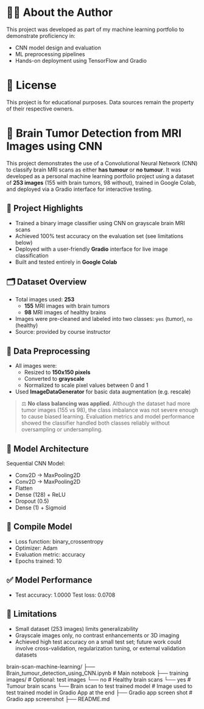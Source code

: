 # 🙋‍♀️ About the Author
This project was developed as part of my machine learning portfolio to demonstrate proficiency in:
- CNN model design and evaluation
- ML preprocessing pipelines
- Hands-on deployment using TensorFlow and Gradio

# 📜 License
This project is for educational purposes. Data sources remain the property of their respective owners.

# 🧠 Brain Tumor Detection from MRI Images using CNN

This project demonstrates the use of a Convolutional Neural Network (CNN) to classify brain MRI scans as either **has tumour** or **no tumour**. It was developed as a personal machine learning portfolio project using a dataset of **253 images** (155 with brain tumors, 98 without), trained in Google Colab, and deployed via a Gradio interface for interactive testing.

## 📌 Project Highlights

- Trained a binary image classifier using CNN on grayscale brain MRI scans
- Achieved 100% test accuracy on the evaluation set (see limitations below)
- Deployed with a user-friendly **Gradio** interface for live image classification
- Built and tested entirely in **Google Colab**

## 🗂️ Dataset Overview

- Total images used: **253**
  - **155** MRI images with brain tumors
  - **98** MRI images of healthy brains
- Images were pre-cleaned and labeled into two classes: `yes` (tumor), `no` (healthy)
- Source: provided by course instructor

## 🔎 Data Preprocessing

- All images were:
  - Resized to **150x150 pixels**
  - Converted to **grayscale**
  - Normalized to scale pixel values between 0 and 1
- Used **ImageDataGenerator** for basic data augmentation (e.g. rescale)

> ⚖️ **No class balancing was applied.**
Although the dataset had more tumor images (155 vs 98), the class imbalance was not severe enough to cause biased learning. Evaluation metrics and model performance showed the classifier handled both classes reliably without oversampling or undersampling.

## 🧠 Model Architecture

Sequential CNN Model:
- Conv2D → MaxPooling2D
- Conv2D → MaxPooling2D
- Flatten
- Dense (128) + ReLU
- Dropout (0.5)
- Dense (1) + Sigmoid

## 🧠 Compile Model
- Loss function: binary_crossentropy
- Optimizer: Adam
- Evaluation metric: accuracy
- Epochs trained: 10

## ✅ Model Performance
- Test accuracy: 1.0000
Test loss: 0.0708

## 📌 Limitations
- Small dataset (253 images) limits generalizability
- Grayscale images only, no contrast enhancements or 3D imaging
- Achieved high test accuracy on a small test set; future work could involve cross-validation, regularization tuning, or external validation datasets

brain-scan-machine-learning/
├── Brain_tumour_detection_using_CNN.ipynb     # Main notebook
├── training images/                           # Optional: test images
    └── no                                     # Healthy brain scans
    └── yes                                    # Tumour brain scans
    └── Brain scan to test trained model       # Image used to test trained model in Gradio App at the end
├── Gradio app screen shot                     # Gradio app screenshot
├── README.md
